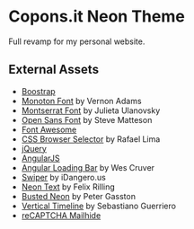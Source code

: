Copons.it Neon Theme
====================

Full revamp for my personal website.


External Assets
---------------

* [Boostrap](http://getbootstrap.com/)
* [Monoton Font](http://www.google.com/fonts/specimen/Monoton) by Vernon Adams
* [Montserrat Font](http://www.google.com/fonts/specimen/Montserrat) by Julieta Ulanovsky
* [Open Sans Font](http://www.google.com/fonts/specimen/Open+Sans) by Steve Matteson
* [Font Awesome](http://fortawesome.github.io/Font-Awesome/)
* [CSS Browser Selector](https://github.com/verbatim/css_browser_selector) by Rafael Lima
* [jQuery](https://jquery.com/)
* [AngularJS](https://angularjs.org/)
* [Angular Loading Bar](http://chieffancypants.github.io/angular-loading-bar/) by Wes Cruver
* [Swiper](http://www.idangero.us/swiper/) by iDangero.us
* [Neon Text](http://f-rilling.com/articles/?title=Fancy-Neon-Text-Effects-with-CSS3) by Felix Rilling
* [Busted Neon](http://www.broken-links.com/2011/06/27/a-busted-neon-sign-with-css-animations/) by Peter Gasston
* [Vertical Timeline](http://codyhouse.co/gem/vertical-timeline/) by Sebastiano Guerriero
* [reCAPTCHA Mailhide](http://www.google.com/recaptcha/mailhide/apikey)